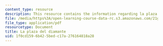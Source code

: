 ```yaml
---
content_type: resource
description: This resource contains the information regarding la plaza del diamante.
file: /media/https%3A/open-learning-course-data-rc.s3.amazonaws.com/21g-716-introduction-to-contemporary-hispanic-literature-spring-2005/1f0cd1596b425bedc17a276164818a28_MIT21G_716S05_rodo_quest.pdf
file_type: application/pdf
resourcetype: Document
title: La plaza del diamante
uid: 1f0cd159-6b42-5bed-c17a-276164818a28
---
```

